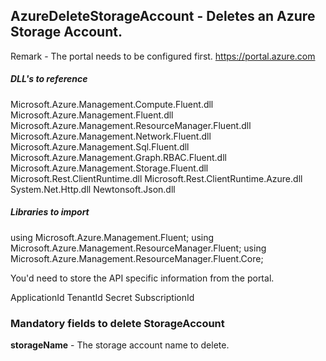 ## AzureDeleteStorageAccount - Deletes an Azure Storage Account.

Remark - The portal needs to be configured first. https://portal.azure.com

##### DLL's to reference
Microsoft.Azure.Management.Compute.Fluent.dll
Microsoft.Azure.Management.Fluent.dll
Microsoft.Azure.Management.ResourceManager.Fluent.dll
Microsoft.Azure.Management.Network.Fluent.dll
Microsoft.Azure.Management.Sql.Fluent.dll
Microsoft.Azure.Management.Graph.RBAC.Fluent.dll
Microsoft.Azure.Management.Storage.Fluent.dll
Microsoft.Rest.ClientRuntime.dll
Microsoft.Rest.ClientRuntime.Azure.dll
System.Net.Http.dll
Newtonsoft.Json.dll

##### Libraries to import
using Microsoft.Azure.Management.Fluent;
using Microsoft.Azure.Management.ResourceManager.Fluent;
using Microsoft.Azure.Management.ResourceManager.Fluent.Core;


You'd need to store the API specific information from the portal.

ApplicationId
TenantId
Secret
SubscriptionId

### Mandatory fields to delete StorageAccount 

**storageName**			- The storage account name to delete.

